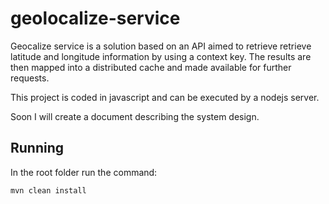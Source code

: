 # geolocalize-service

Geocalize service is a solution based on an API
aimed to retrieve retrieve latitude and longitude information
by using a context key. The results are then mapped into a distributed
cache and made available for further requests.

This project is coded in javascript and can be executed by a nodejs server.  

Soon I will create a document describing the system design.


## Running

In the root folder run the command:

`mvn clean install`
